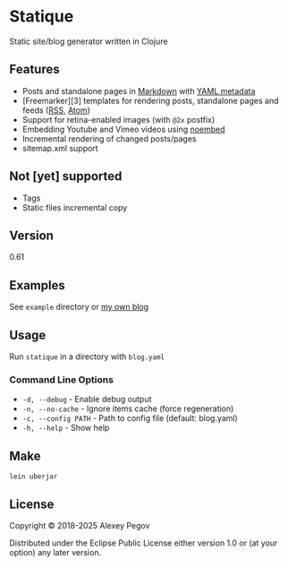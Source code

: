 # Statique

Static site/blog generator written in Clojure

## Features

- Posts and standalone pages in [Markdown][md] with [YAML metadata][yaml]
- [Freemarker][3] templates for rendering posts, standalone pages and feeds ([RSS][rss], [Atom][atom])
- Support for retina-enabled images (with `@2x` postfix)
- Embedding Youtube and Vimeo videos using [noembed][noembed]
- Incremental rendering of changed posts/pages
- sitemap.xml support

## Not [yet] supported

- Tags
- Static files incremental copy

## Version

0.61

## Examples

See `example` directory or [my own blog][own]

## Usage

Run `statique` in a directory with `blog.yaml`

### Command Line Options

- `-d, --debug` - Enable debug output
- `-n, --no-cache` - Ignore items cache (force regeneration)  
- `-c, --config PATH` - Path to config file (default: blog.yaml)
- `-h, --help` - Show help

## Make

    lein uberjar

## License

Copyright © 2018-2025 Alexey Pegov

Distributed under the Eclipse Public License either version 1.0 or (at
your option) any later version.
 
[md]: https://daringfireball.net/projects/markdown/syntax 
[yaml]: https://assemble.io/docs/YAML-front-matter.html
[fm]: https://freemarker.apache.org/
[rss]: https://www.rssboard.org/rss-specification
[atom]: https://validator.w3.org/feed/docs/atom.html
[noembed]: https://noembed.com
[own]: https://github.com/alexeypegov/pegov.io
